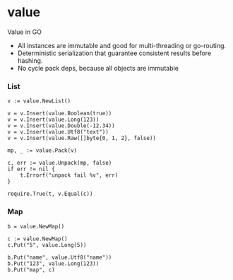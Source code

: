 # value

Value in GO

* All instances are immutable and good for multi-threading or go-routing.
* Deterministic serialization that guarantee consistent results before hashing.
* No cycle pack deps, because all objects are immutable

### List
```
v := value.NewList()

v = v.Insert(value.Boolean(true))
v = v.Insert(value.Long(123))
v = v.Insert(value.Double(-12.34))
v = v.Insert(value.Utf8("text"))
v = v.Insert(value.Raw([]byte{0, 1, 2}, false))

mp, _ := value.Pack(v)

c, err := value.Unpack(mp, false)
if err != nil {
    t.Errorf("unpack fail %v", err)
}

require.True(t, v.Equal(c))
```

### Map
```
b = value.NewMap()

c := value.NewMap()
c.Put("5", value.Long(5))

b.Put("name", value.Utf8("name"))
b.Put("123", value.Long(123))
b.Put("map", c)
```
